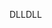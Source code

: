 <span data-ttu-id="cf658-101">DLL</span><span class="sxs-lookup"><span data-stu-id="cf658-101">DLL</span></span>